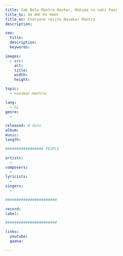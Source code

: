```yaml
---
title: Sab Bolo Mantra Navkar, Mahima ro nahi Paar
title_hi: सब बोलो मंत्र नवकार
title_en: Everyone recite Navakar Mantra
description: 

seo:
  title:
  description: 
  keywords:

images:
  - src:
    alt: 
    title:
    width: 
    height:

topic: 
  - navakar-mantra

lang:
  - hi
genre:
  - 

released: # date
album:
music: 
length: 

################# PEOPLE

artists:
  - 
composers:
  - 
lyricists:
  - 
singers:
  - 

#######################

record:
label:

#######################

links:
  youtube:
  gaana:

---
```

